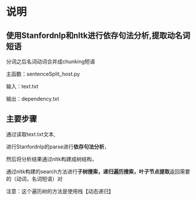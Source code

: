 # 说明

## 使用Stanfordnlp和nltk进行**依存句法分析**,提取动名词短语

分词之后名词动词合并成chunking短语


主函数：sentenceSplit_host.py

输入：text.txt

输出：dependency.txt

## 主要步骤
通过读取text.txt文本,

进行Stanfordnlp的parse进行**依存句法分析**，

然后将分析结果通过nltk构建成树结构，

通过nltk构建的search方法进行**子树搜索，递归遍历搜索，叶子节点提取**返回需要的（动词，名词短语）对

注意：这个遍历树的方法是使用栈【动态递归】